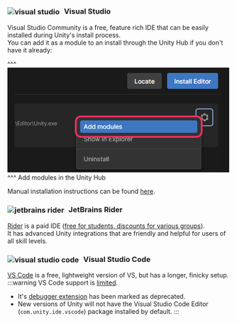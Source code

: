 ### <img src="/Images/visualstudio.svg" alt="visual studio" style="vertical-align:middle; margin:0 6px 0 0; width:32px; height:32px"> Visual Studio

Visual Studio Community is a free, feature rich IDE that can be easily installed during Unity's install process.  
You can add it as a module to an install through the Unity Hub if you don't have it already:  

^^^
![Add Modules](add-modules.png)
^^^ Add modules in the Unity Hub

Manual installation instructions can be found [here](https://docs.microsoft.com/en-us/visualstudio/cross-platform/getting-started-with-visual-studio-tools-for-unity?view=vs-2019#manual-installation).

### <img src="/Images/jetbrains_rider.svg" alt="jetbrains rider" style="vertical-align:middle; margin:0 6px 0 0; width:32px; height:32px"> JetBrains Rider

[Rider](https://www.jetbrains.com/rider/) is a paid IDE ([free for students, discounts for various groups](https://www.jetbrains.com/rider/buy/#discounts)).  
It has advanced Unity integrations that are friendly and helpful for users of all skill levels.

### <img src="/Images/vscode.svg" alt="visual studio code" style="vertical-align:middle; margin:0 6px 0 0; width:32px; height:32px"> Visual Studio Code

[VS Code](https://code.visualstudio.com/docs/other/unity) is a free, lightweight version of VS, but has a longer, finicky setup.  
:::warning
VS Code support is [limited](https://forum.unity.com/threads/update-on-the-visual-studio-code-package.1302621/).  
- It's [debugger extension](https://marketplace.visualstudio.com/items?itemName=Unity.unity-debug) has been marked as deprecated.
- New versions of Unity will not have the Visual Studio Code Editor (`com.unity.ide.vscode`) package installed by default.
:::